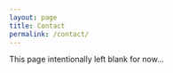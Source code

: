 ```yaml
---
layout: page
title: Contact
permalink: /contact/
---
```


This page intentionally left blank for now...
